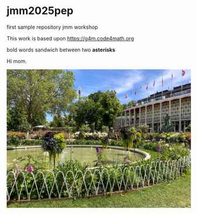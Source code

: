 # jmm2025pep
first sample repository jmm workshop

This work is based upon <https://g4m.code4math.org>

bold words sandwich between two **asterisks**

Hi mom.

![logo](prettypic.jpeg)